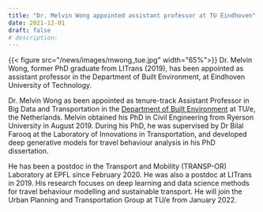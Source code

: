 ```yaml
---
title: "Dr. Melvin Wong appointed assistant professor at TU Eindhoven"
date: 2021-12-01
draft: false
# description:
---
```


{{< figure src="/news/images/mwong_tue.jpg" width="65%">}}
Dr. Melvin Wong, former PhD graduate from LITrans (2019), has been appointed as assistant professor in the Department of Built Environment, at Eindhoven University of Technology.

<!--more-->

Dr. Melvin Wong as been appointed as tenure-track Assistant Professor in Big Data and Transportation in the [Department of Built Environment](https://www.tue.nl/en/our-university/departments/built-environment/) at TU/e, the Netherlands. Melvin obtained his PhD in Civil Engineering from Ryerson University in August 2019. During his PhD, he was supervised by Dr Bilal Farooq at the Laboratory of Innovations in Transportation, and developed deep generative models for travel behaviour analysis in his PhD dissertation.

He has been a postdoc in the Transport and Mobility (TRANSP-OR) Laboratory at EPFL since February 2020. He was also a postdoc at LITrans in 2019. His research focuses on deep learning and data science methods for travel behaviour modelling and sustainable transport. He will join the Urban Planning and Transportation Group at TU/e from January 2022.